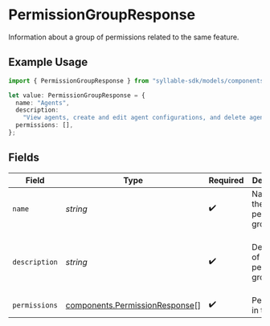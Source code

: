 # PermissionGroupResponse

Information about a group of permissions related to the same feature.

## Example Usage

```typescript
import { PermissionGroupResponse } from "syllable-sdk/models/components";

let value: PermissionGroupResponse = {
  name: "Agents",
  description:
    "View agents, create and edit agent configurations, and delete agents.",
  permissions: [],
};
```

## Fields

| Field                                                                            | Type                                                                             | Required                                                                         | Description                                                                      | Example                                                                          |
| -------------------------------------------------------------------------------- | -------------------------------------------------------------------------------- | -------------------------------------------------------------------------------- | -------------------------------------------------------------------------------- | -------------------------------------------------------------------------------- |
| `name`                                                                           | *string*                                                                         | :heavy_check_mark:                                                               | Name of the permission group                                                     | Agents                                                                           |
| `description`                                                                    | *string*                                                                         | :heavy_check_mark:                                                               | Description of the permission group                                              | View agents, create and edit agent configurations, and delete agents.            |
| `permissions`                                                                    | [components.PermissionResponse](../../models/components/permissionresponse.md)[] | :heavy_check_mark:                                                               | Permissions in the group                                                         |                                                                                  |